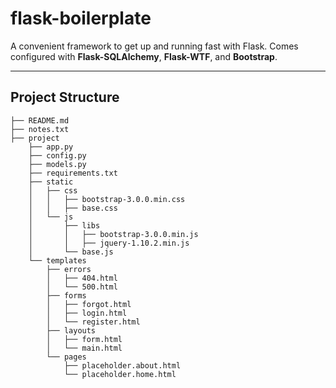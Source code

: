 # flask-boilerplate

A convenient framework to get up and running fast with Flask. Comes configured with **Flask-SQLAlchemy**, **Flask-WTF**, and **Bootstrap**.

<hr>

Project Structure
--------

  ```
  ├── README.md
  ├── notes.txt
  ├── project
      ├── app.py
      ├── config.py
      ├── models.py
      ├── requirements.txt
      ├── static
      │   ├── css
      │   │   ├── bootstrap-3.0.0.min.css
      │   │   ├── base.css
      │   └── js
      │       ├── libs
      │       │   ├── bootstrap-3.0.0.min.js
      │       │   ├── jquery-1.10.2.min.js
      │       └── base.js
      └── templates
          ├── errors
          │   ├── 404.html
          │   └── 500.html
          ├── forms
          │   ├── forgot.html
          │   ├── login.html
          │   └── register.html
          ├── layouts
          │   ├── form.html
          │   └── main.html
          └── pages
              ├── placeholder.about.html
              └── placeholder.home.html
  ```